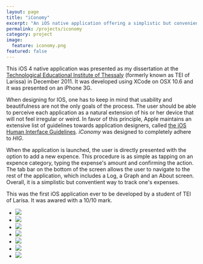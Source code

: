 ```yaml
---
layout: page
title: "iConomy"
excerpt: "An iOS native application offering a simplistic but convenient way to track expenses"
permalink: /projects/iconomy
category: project
image:
  feature: iconomy.png
featured: false
---
```


This iOS 4 native application was presented as my dissertation at the [Technological Educational Institute of Thessaly](http://www.cs.teilar.gr/) (formerly known as TEI of Larissa) in December 2011. It was developed using XCode on OSX 10.6 and it was presented on an iPhone 3G.

When designing for IOS, one has to keep in mind that usability and beautifulness are not the only goals of the process. The user should be able to perceive each application as a natural extension of his or her device that will not feel irregular or weird. In favor of this principle, Apple maintains an extensive list of guidelines towards application designers, called [the iOS Human Interface Guidelines](https://developer.apple.com/library/ios/documentation/UserExperience/Conceptual/MobileHIG/). *iConomy* was designed to completely adhere to *HIG*.

When the application is launched, the user is directly presented with the option to add a new expence. This procedure is as simple as tapping on an expence category, typing the expense's amount and confirming the action. The tab bar on the bottom of the screen allows the user to navigate to the rest of the application, which includes a Log, a Graph and an About screen. Overall, it is a simplistic but conventient way to track one's expenses.

This was the first iOS application ever to be developed by a student of TEI of Larisa. It was awared with a 10/10 mark.

<ul class="list-inline gallery">
	<li>
		<a href="{{ site.baseurl }}/images/iconomy_1_full.png" class="image-popup mfp-with-zoom" title="iConomy - New expense (initial screen)">
			<img src="{{ site.baseurl }}/images/iconomy_1_150.png" />
		</a>
	</li>
	<li>
		<a href="{{ site.baseurl }}/images/iconomy_2_full.png" class="image-popup mfp-with-zoom" title="iConomy - New expense confirmation">
			<img src="{{ site.baseurl }}/images/iconomy_2_150.png" />
		</a>
	</li>
	<li>
		<a href="{{ site.baseurl }}/images/iconomy_3_full.png" class="image-popup mfp-with-zoom" title="iConomy - New expense success message">
			<img src="{{ site.baseurl }}/images/iconomy_3_150.png" />
		</a>
	</li>
	<li>
		<a href="{{ site.baseurl }}/images/iconomy_4_full.png" class="image-popup mfp-with-zoom" title="iConomy - Expense logs (view only mode)">
			<img src="{{ site.baseurl }}/images/iconomy_4_150.png" />
		</a>
	</li>
	<li>
		<a href="{{ site.baseurl }}/images/iconomy_5_full.png" class="image-popup mfp-with-zoom" title="iConomy - Expense logs (edit mode)">
			<img src="{{ site.baseurl }}/images/iconomy_5_150.png" />
		</a>
	</li>
	<li>
		<a href="{{ site.baseurl }}/images/iconomy_6_full.png" class="image-popup mfp-with-zoom" title="iConomy - Expense graphs (amounts and percentages)">
			<img src="{{ site.baseurl }}/images/iconomy_6_150.png" />
		</a>
	</li>
	<li>
		<a href="{{ site.baseurl }}/images/iconomy_7_full.png" class="image-popup mfp-with-zoom" title="iConomy - About screen">
			<img src="{{ site.baseurl }}/images/iconomy_7_150.png" />
		</a>
	</li>
</ul>
